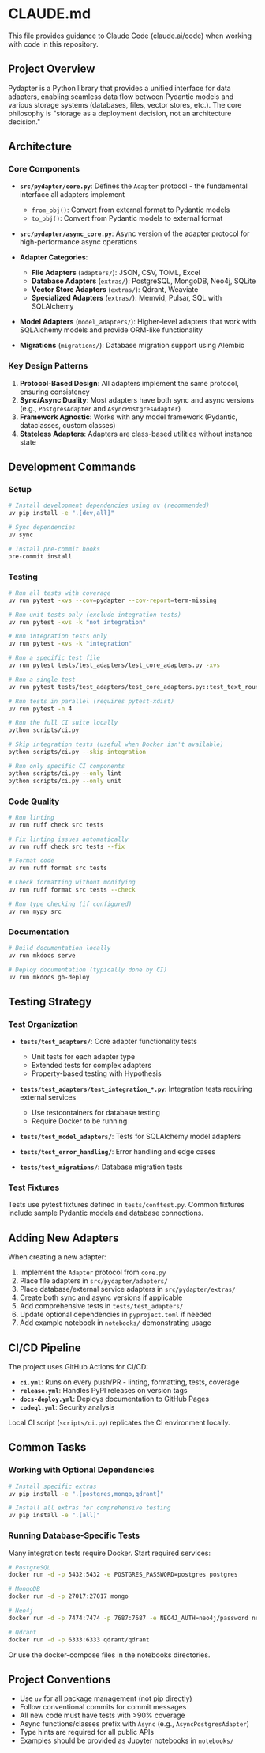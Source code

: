 # CLAUDE.md

This file provides guidance to Claude Code (claude.ai/code) when working with code in this repository.

## Project Overview

Pydapter is a Python library that provides a unified interface for data adapters, enabling seamless data flow between Pydantic models and various storage systems (databases, files, vector stores, etc.). The core philosophy is "storage as a deployment decision, not an architecture decision."

## Architecture

### Core Components

- **`src/pydapter/core.py`**: Defines the `Adapter` protocol - the fundamental interface all adapters implement
  - `from_obj()`: Convert from external format to Pydantic models
  - `to_obj()`: Convert from Pydantic models to external format

- **`src/pydapter/async_core.py`**: Async version of the adapter protocol for high-performance async operations

- **Adapter Categories**:
  - **File Adapters** (`adapters/`): JSON, CSV, TOML, Excel
  - **Database Adapters** (`extras/`): PostgreSQL, MongoDB, Neo4j, SQLite
  - **Vector Store Adapters** (`extras/`): Qdrant, Weaviate
  - **Specialized Adapters** (`extras/`): Memvid, Pulsar, SQL with SQLAlchemy

- **Model Adapters** (`model_adapters/`): Higher-level adapters that work with SQLAlchemy models and provide ORM-like functionality

- **Migrations** (`migrations/`): Database migration support using Alembic

### Key Design Patterns

1. **Protocol-Based Design**: All adapters implement the same protocol, ensuring consistency
2. **Sync/Async Duality**: Most adapters have both sync and async versions (e.g., `PostgresAdapter` and `AsyncPostgresAdapter`)
3. **Framework Agnostic**: Works with any model framework (Pydantic, dataclasses, custom classes)
4. **Stateless Adapters**: Adapters are class-based utilities without instance state

## Development Commands

### Setup

```bash
# Install development dependencies using uv (recommended)
uv pip install -e ".[dev,all]"

# Sync dependencies
uv sync

# Install pre-commit hooks
pre-commit install
```

### Testing

```bash
# Run all tests with coverage
uv run pytest -xvs --cov=pydapter --cov-report=term-missing

# Run unit tests only (exclude integration tests)
uv run pytest -xvs -k "not integration"

# Run integration tests only
uv run pytest -xvs -k "integration"

# Run a specific test file
uv run pytest tests/test_adapters/test_core_adapters.py -xvs

# Run a single test
uv run pytest tests/test_adapters/test_core_adapters.py::test_text_roundtrip -xvs

# Run tests in parallel (requires pytest-xdist)
uv run pytest -n 4

# Run the full CI suite locally
python scripts/ci.py

# Skip integration tests (useful when Docker isn't available)
python scripts/ci.py --skip-integration

# Run only specific CI components
python scripts/ci.py --only lint
python scripts/ci.py --only unit
```

### Code Quality

```bash
# Run linting
uv run ruff check src tests

# Fix linting issues automatically
uv run ruff check src tests --fix

# Format code
uv run ruff format src tests

# Check formatting without modifying
uv run ruff format src tests --check

# Run type checking (if configured)
uv run mypy src
```

### Documentation

```bash
# Build documentation locally
uv run mkdocs serve

# Deploy documentation (typically done by CI)
uv run mkdocs gh-deploy
```

## Testing Strategy

### Test Organization

- **`tests/test_adapters/`**: Core adapter functionality tests
  - Unit tests for each adapter type
  - Extended tests for complex adapters
  - Property-based testing with Hypothesis

- **`tests/test_adapters/test_integration_*.py`**: Integration tests requiring external services
  - Use testcontainers for database testing
  - Require Docker to be running

- **`tests/test_model_adapters/`**: Tests for SQLAlchemy model adapters

- **`tests/test_error_handling/`**: Error handling and edge cases

- **`tests/test_migrations/`**: Database migration tests

### Test Fixtures

Tests use pytest fixtures defined in `tests/conftest.py`. Common fixtures include sample Pydantic models and database connections.

## Adding New Adapters

When creating a new adapter:

1. Implement the `Adapter` protocol from `core.py`
2. Place file adapters in `src/pydapter/adapters/`
3. Place database/external service adapters in `src/pydapter/extras/`
4. Create both sync and async versions if applicable
5. Add comprehensive tests in `tests/test_adapters/`
6. Update optional dependencies in `pyproject.toml` if needed
7. Add example notebook in `notebooks/` demonstrating usage

## CI/CD Pipeline

The project uses GitHub Actions for CI/CD:

- **`ci.yml`**: Runs on every push/PR - linting, formatting, tests, coverage
- **`release.yml`**: Handles PyPI releases on version tags
- **`docs-deploy.yml`**: Deploys documentation to GitHub Pages
- **`codeql.yml`**: Security analysis

Local CI script (`scripts/ci.py`) replicates the CI environment locally.

## Common Tasks

### Working with Optional Dependencies

```bash
# Install specific extras
uv pip install -e ".[postgres,mongo,qdrant]"

# Install all extras for comprehensive testing
uv pip install -e ".[all]"
```

### Running Database-Specific Tests

Many integration tests require Docker. Start required services:

```bash
# PostgreSQL
docker run -d -p 5432:5432 -e POSTGRES_PASSWORD=postgres postgres

# MongoDB
docker run -d -p 27017:27017 mongo

# Neo4j
docker run -d -p 7474:7474 -p 7687:7687 -e NEO4J_AUTH=neo4j/password neo4j

# Qdrant
docker run -d -p 6333:6333 qdrant/qdrant
```

Or use the docker-compose files in the notebooks directories.

## Project Conventions

- Use `uv` for all package management (not pip directly)
- Follow conventional commits for commit messages
- All new code must have tests with >90% coverage
- Async functions/classes prefix with `Async` (e.g., `AsyncPostgresAdapter`)
- Type hints are required for all public APIs
- Examples should be provided as Jupyter notebooks in `notebooks/`
